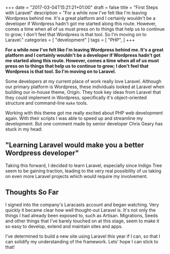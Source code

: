 +++
date = "2017-03-04T15:21:21+01:00"
draft = false
title = "First Steps with Laravel"
description = "For a while now I've felt like I'm leaving Wordpress behind me. It's a great platform and I certainly wouldn't be a developer if Wordpress hadn't got me started along this route. However, comes a time when all of us must press on to things that help us to continue to grow; I don't feel that Wordpress is that tool. So I'm moving on to Laravel."
categories = [
  "development"
]
tags = [ 
    "PHP", 
]
+++

**For a while now I've felt like I'm leaving Wordpress behind me. It's a great platform and I certainly wouldn't be a developer if Wordpress hadn't got me started along this route. However, comes a time when all of us must press on to things that help us to continue to grow; I don't feel that Wordpress is that tool. So I'm moving on to Laravel.**

Some developers at my current place of work really love Laravel. Although our primary platform is Wordpress, these individuals looked at Laravel when building our in-house theme, Origin. They took key ideas from Laravel that they could implement in Wordpress, specifically it's object-oriented structure and command-line `make` tools.

Working with this theme got me really excited about PHP web development again. With their scripts I was able to speed up and streamline my development. But one comment made by senior developer Chris Geary has stuck in my head:

## "Learning Laravel would make you a better Wordpress developer"

Taking this forward, I decided to learn Laravel, especially since Indigo Tree seem to be gaining traction, leading to the very real possibility of us taking on even more Laravel projects which would require my involvement.

## Thoughts So Far

I signed into the company's Laracasts account and began watching. Very quickly it became clear how well thought-out Laravel is. It's not only the things I had already been exposed to, such as Artisan. Migrations, Seeds and other things that I've barely touched on at this stage, seem to make it so easy to develop, extend and maintain sites and apps.

I've determined to build a new site using Laravel this year if I can, so that I can solidify my understanding of the framework. Lets' hope I  can stick to that!
